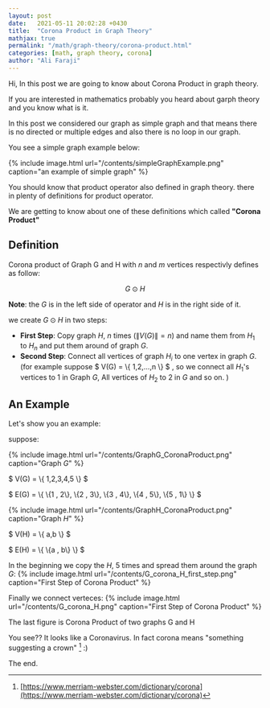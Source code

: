 ```yaml
---
layout: post
date:   2021-05-11 20:02:28 +0430
title:  "Corona Product in Graph Theory"
mathjax: true
permalink: "/math/graph-theory/corona-product.html"
categories: [math, graph theory, corona]
author: "Ali Faraji"
---
```


Hi, In this post we are going to know about Corona Product in graph theory.

If you are interested in mathematics probably you heard about garph theory and you know what is it.

In this post we considered our graph as simple graph and that means there is no directed or multiple edges and also there is no loop in our graph.

You see a simple graph example below:


{% include image.html url="/contents/simpleGraphExample.png" caption="an example of simple graph" %}



You should know that product operator also defined in graph theory.
there in plenty of definitions for product operator.

We are getting to know about one of these definitions which called **"Corona Product"**

## Definition

Corona product of Graph G and H with $n$ and $m$ vertices respectivly defines as follow:


$$
G \odot H
$$ 

**Note**: the $G$ is in the left side of operator and $H$ is in the right side of it.


we create $G \odot H$ in two steps:
- **First Step**: Copy graph $H$, $n$ times ($\|V(G)\| = n$) and name them from $H_1$ to $H_n$ and put them around of graph $G$.
- **Second Step**: Connect all vertices of graph $H_i$ to one vertex in graph $G$. (for example suppose $ V(G) = \\{ 1,2,...,n \\} $ , so we connect all $H_1$'s vertices to 1 in Graph $G$, All vertices of $H_2$ to 2 in $G$ and so on. ) 

## An Example

Let's show you an example:

suppose:

{% include image.html url="/contents/GraphG_CoronaProduct.png" caption="Graph $G$" %}

$ V(G) = \\{ 1,2,3,4,5 \\} $

$ E(G) = \\{ \\{1 , 2\\}, \\{2 , 3\\}, \\{3 , 4\\}, \\{4 , 5\\}, \\{5 , 1\\} \\} $


{% include image.html url="/contents/GraphH_CoronaProduct.png" caption="Graph $H$" %}


$ V(H) = \\{ a,b \\} $

$ E(H) = \\{ \\{a , b\\} \\} $

In the beginning we copy the $H$, 5 times and spread them around the graph $G$:
{% include image.html url="/contents/G_corona_H_first_step.png" caption="First Step of Corona Product" %}


Finally we connect verteces:
{% include image.html url="/contents/G_corona_H.png" caption="First Step of Corona Product" %}



The last figure is Corona Product of two graphs G and H


You see?? It looks like a Coronavirus.
In fact corona means "something suggesting a crown" [^coronaDef] :)

The end.


[^coronaDef]: [https://www.merriam-webster.com/dictionary/corona](https://www.merriam-webster.com/dictionary/corona)

